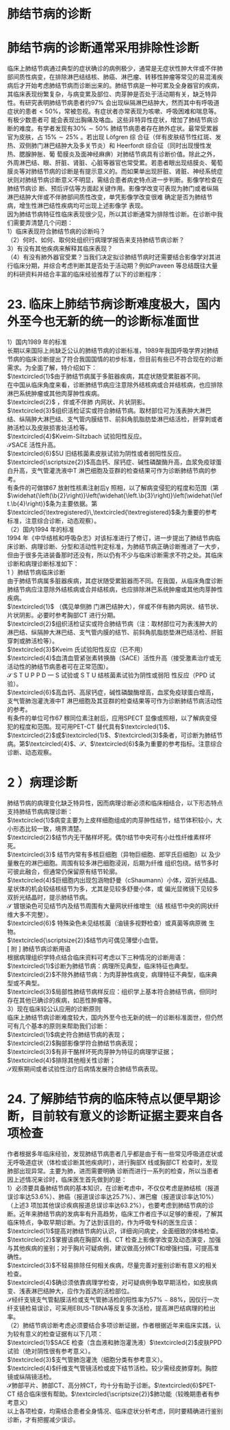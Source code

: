 # 肺结节病的诊断  
#  肺结节病的诊断通常采用排除性诊断  
临床上肺结节病通过典型的症状确诊的病例极少，通常是无症状性肿大伴或不伴肺部间质性病变，在排除淋巴结结核、肺癌、淋巴瘤、转移性肿瘤等常见的易混淆疾病后才开始考虑肺结节病而诊断出来的。肺结节病是一种可累及全身器官的疾病，其临床表现纷繁复杂，与病变累及部位、肉芽肿是否处于活动期有关，缺乏特异性。有研究表明肺结节病患者约$97\%$ 会出现纵隔淋巴结肿大，然而其中有呼吸道症状的患者$<50\%$，常被忽视。有症状者亦常表现为咳嗽、呼吸困难和喘息等。有极少数患者可 能会表现出胸痛及咯血。这些非特异性症状，增加了肺结节病诊断的难度。有学者发现有$30\%\sim50\%$ 肺结节病患者存在肺外症状。最常受累器官为皮肤，占 $15\%\sim25\%$ 。若出现 Löfgren  综 合征（伴有皮肤结节性红斑、发热、双侧肺门淋巴结肿大及多关节炎）和 Heerfordt  综合征（同时出现慢性发热、腮腺肿胀、葡 萄膜炎及面神经麻痹）对肺结节病具有诊断价值。除此之外，外周淋巴结、眼、肝脏、肾脏、心脏等器官也常受累。若患者眼出现结膜炎、葡萄膜炎等对肺结节病的诊断是有提示意义的。而如果单出现肝脏、肾脏、神经系统症状则对肺结节病诊断意义不明显，需结合患者病史特点进一步判断。影像学检查在肺结节病诊 断、预后评估等方面起关键作用。影像学改变可表现为肺门或者纵隔淋巴结肿大伴或不伴肺部间质性改变，单凭影像学改变很难 确定是否为肺结节病，增生性淋巴结性疾病均可出现上述影像学 表现。  
因为肺结节病特征性临床表现很少见，所以其诊断通常为排除性诊断。在诊断中我们需要弄清楚几个问题：  
1）临床表现符合肺结节病的诊断吗？  
（2）何时、如何、取何处组织行病理学报告来支持肺结节病诊断？  
3）有没有其他疾病来解释其临床表现？  
（4）有没有肺外器官受累？当我们决定拟诊肺结节病时还需要结合影像学对其进行临床分期，并综合考虑判断其是否处于活动期？例如Praveen 等总结既往大量的科研资料并结合丰富的临床经验推荐了以下的诊断程序：  
# 23. 临床上肺结节病诊断难度极大，国内外至今也无新的统一的诊断标准面世  
1）国内1989 年的标准  
长期以来国际上尚缺乏公认的肺结节病的诊断标准，1989年我国呼吸学界对肺结节病的临床诊断提出了符合我国国情的初步标准，但目前有些已不符合现在的诊断需求。为全面了解，特介绍如下：  
$\textcircled{1}$由于肺结节病属于多脏器疾病，其症状随受累脏器不同。  
在中国从临床角度来看，诊断肺结节病应注意除外结核病或合并结核病，也应排除淋巴系统肿瘤或其他肉芽肿性疾病。  
$\textcircled{2}$ ，伴或不伴肺 内网状、片状阴影。  
$\textcircled{3}$组织活检证实或符合肺结节病。取材部位可为浅表肿大淋巴结、纵隔肿大淋巴结、支气管内膜结节、前斜角肌脂肪垫淋巴结活检，肝穿刺或者肺活检以及皮肤损害处活检等。  
$\textcircled{4}$Kveim-Siltzbach 试验阳性反应。  
$\mathcal{S}$SACE 活性升高。  
$\textcircled{6}$5U 旧结核菌素皮肤试验为阴性或者弱阳性反应。  
$\textcircled{\scriptsize{2}}$高血钙、尿钙症、碱性磷酸酶升高，血浆免疫球蛋白升高，支气管灌洗液中T 淋巴细胞及亚群的检查结果可作为诊断肺结节病的参考。  
有条件的可做镓67 放射性核素注射后$\upgamma$ 照相，以了解病变侵犯的程度和范围（第$\widehat{\left(\b{2}\right)}\left(\widehat{\left.\b{3}\right)}\left(\widehat{\left.\b{4}\right)}$条为主要依据。第$\textcircled{\textregistered}\,\textcircled{\textregistered}$条为重要的参考标准，注意综合诊断，动态观察）。  
（2）国内1994 年的标准  
1994 年《中华结核和呼吸杂志》对该标准进行了修订，进一步提出了肺结节病临床诊断、病理诊断、分型和活动性判定标准，为肺结节病正确诊断推进了一大步，但由于很多先进装备那时还没有，所以仍有不少与临床诊断需求不符之处。其临床诊断和病理诊断标准如下：  
1 ）肺结节病临床诊断  
由于肺结节病属多脏器疾病，其症状随受累脏器而不同。在我国，从临床角度诊断肺结节病应注意除外结核病或合并结核病，也应排除淋巴系统肿瘤或其他肉芽肿性疾病。  
$\textcircled{1}$ （偶见单侧肺 门淋巴结肿大），伴或不伴有肺内网状、结节状、片状阴影。必要时参考胸部CT 进行分期。  
$\textcircled{2}$组织活检证实或符合肺结节病（注：取材部位可为表浅肿大的淋巴结、纵隔肿大淋巴结、支气管内膜的结节、前斜角肌脂肪垫淋巴结活检、肝脏穿刺或肺活检等）。  
$\textcircled{3}$Kveim 氏试验阳性反应（已不用）  
$\textcircled{4}$血清血管紧张素转换酶（SACE）活性升高（接受激素治疗或无活动性的肺结节病患者可在正常范围）。  
$\mathcal{S}$ S T U P P D — S  试验或 S T U  结核菌素试验为阴性或弱阳 性反应（PPD 试验）。  
$\textcircled{6}$高血钙、高尿钙症，碱性磷酸酶增高，血浆免疫球蛋白增高，支气管肺泡灌洗液中T 淋巴细胞及其亚群的检查结果等可作为诊断肺结节病活动性的参考。  
有条件的单位可作67 稼同位素注射后，应用SPECT 显像或照相，以了解病变侵犯的程度和范围。现可用PET-CT 替代具有$\textcircled{1}$、$\textcircled{2}$或$\textcircled{1}$、$\textcircled{3}$条者，可诊断为肺结节病。第$\textcircled{4}$、$\mathcal{S}$、$\textcircled{6}$条为重要的参考指标。注意综合诊断、动态观察。  
# 2 ）病理诊断  
肺结节病的病理变化缺乏特异性，因而病理诊断必须和临床相结合，以下形态特点支持肺结节病病理诊断：  
$\textcircled{1}$病变主要为上皮样细胞组成的肉芽肿性结节，结节体积较小，大小形态比较一致，境界清楚。  
$\textcircled{2}$结节内无干酪样坏死。偶尔结节中央可有小灶性纤维素样坏死。  
$\textcircled{3}$ 结节内常有多核巨细胞（异物巨细胞、郎罕氏巨细胞）以 及少量散在的淋巴细胞。周围有较多淋巴细胞浸润，后期为纤维 组织包绕。结节多时可彼此融合，但通常仍保留原有结节轮廓。  
$\textcircled{4}$巨细胞内出现包涵物舒曼（cShaumann）小体，双折光结晶、星状体的机会较结核结节为多，尤其是见较多舒曼小体，或 偏光显微镜下见较多双折光结晶时，提示肺结节病。  
$\mathcal{S}$ 镀银染色可见结节内及结节周围有大量网状纤维增生（结 核结节中央的网状纤维大多不完整）。  
$\textcircled{6}$ 特殊染色未见结核菌（油镜多视野检查）或真菌等病原微 生物。  
$\textcircled{\scriptsize{2}}$结节内可偶见薄壁小血管。  
[  附 ]  肺结节病诊断用语  
根据病理组织学特点结合临床资料可考虑以下三种情况的诊断用语：  
$\textcircled{1}$诊断为肺结节病：病理所见典型，临床特征也典型。  
$\textcircled{2}$不除外肺结节病：为肉芽肿性病变，病理特征不典型，临床典型或不典型。  
$\textcircled{3}$局部性肺结节病样反应：组织学上基本符合肺结节病，但同时存在其他已确诊的疾病，如恶性肿瘤等。  
3）现在临床较公认应用的诊断原则  
临床上肺结节病诊断难度较大，国内外至今也无新的统一的诊断标准面世，但仍然可有几个基本的原则来帮助我们诊断：  
$\textcircled{1}$病史符合肺结节病的表现；  
$\textcircled{2}$胸部影像学符合肺结节病表现；  
$\textcircled{3}$有非干酪样坏死肉芽肿为特征的病理学证据；  
$\textcircled{4}$排除其他相关性诊断；  
$\mathcal{S}$观察期间或者试验性治疗后病情发展符合肺结节病表现。  
# 24. 了解肺结节病的临床特点以便早期诊断，目前较有意义的诊断证据主要来自各项检查  
作者根据多年临床经验，发现肺结节病患者几乎都是由于有一些常见呼吸道症状或无呼吸道症状（体检或诊断其他疾病时），进行胸部X 线或胸部CT 检查时，发现肺部出现异常。主要为肺，进而需要明确 诊断而进行一系列的检查，所以当患者因上述情况来诊时，临床医生首先做到的是：  
1）必须要具备肺结节病的基本知识，在诊断考虑中，不仅仅考虑是肺结核（报道误诊率达$53.6\%$）、肺癌（报道误诊率达$25.7\%$）、淋巴瘤（报道误诊率达$10\%$）（上述3 项加其他误诊疾病报道总误诊率达$63.2\%$），也要考虑到肺结节病的诊断。近年来肺结节病的发病率有升高趋势，临床工作者应予以足够的重视，了解其临床特点，争取早期诊断。为了达到该目的，作为呼吸专科的医生应该：  
$\textcircled{1}$提高对肺结节病的认识，详细询问病史，全面细致的体格检查。  
$\textcircled{2}$掌握该病在胸部X 线、CT 检查上影像学改变及动态演变，加强与其他疾病的鉴别；对于胸片可疑病例，建议做高分辨CT和增强扫描，可提高准确性。  
$\textcircled{3}$不轻易排除任何相关疾病，尽量完善对鉴别诊断有意义的相关检查。  
$\textcircled{4}$确诊须依靠病理学检查，对可疑病例争取早期活检，如皮肤病变、浅表淋巴结肿大，应作为首选的活检部位。  
$\mathcal{S}$经纤支镜支气管黏膜活检或支气管肺活检的阳性率为$57\%\sim88\%$，因仅行一次纤支镜检易误诊，可采用EBUS-TBNA等反复多次活检，提高淋巴结病理的检出率。  
（2）肺结节病诊断考虑必须要结合多项诊断证据，作者根据近年来临床实践，认为较有意义的检查证据有以下几项：  
$\textcircled{1}$SACE 检查（含血液和肺泡灌洗液）$\textcircled{2}$皮肤PPD 试验（绝对阴性很有参考意义）。  
$\textcircled{3}$支气管肺泡灌洗（细胞分类有参考意义）。  
$\textcircled{4}$纤维支气管镜活检或皮下结节活检。较少需经皮肺穿刺。胸腔镜或纵隔镜活检。  
$\mathcal{S}$肺部平片、肺部CT、高分辨CT，均十分有助于诊断。$\textcircled{6}$PET-CT 结合临床很有帮助。$\textcircled{\scriptsize{2}}$肺功能（较晚期患者有参考意义）  
以上各项检查，均需结合患者全身情况、临床症状分析考虑，同时要精确进行鉴别诊断，才有把握减少误诊。  